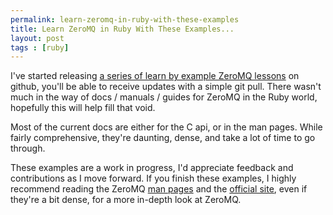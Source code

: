 ```yaml
---
permalink: learn-zeromq-in-ruby-with-these-examples
title: Learn ZeroMQ in Ruby With These Examples...
layout: post
tags : [ruby]
---
```





I've started releasing [a series of learn by example ZeroMQ
lessons](http://github.com/andrewvc/learn-ruby-zeromq) on github, you'll be
able to receive updates with a simple git pull. There wasn't much in the way
of docs / manuals / guides for ZeroMQ in the Ruby world, hopefully this will
help fill that void.

Most of the current docs are either for the C api, or in the man pages. While
fairly comprehensive, they're daunting, dense, and take a lot of time to go
through.

These examples are a work in progress, I'd appreciate feedback and
contributions as I move forward. If you finish these examples, I highly
recommend reading the ZeroMQ [man pages](http://api.zeromq.org/zmq.html) and
the [official site](http://www.zeromq.org/), even if they're a bit dense, for
a more in-depth look at ZeroMQ.

